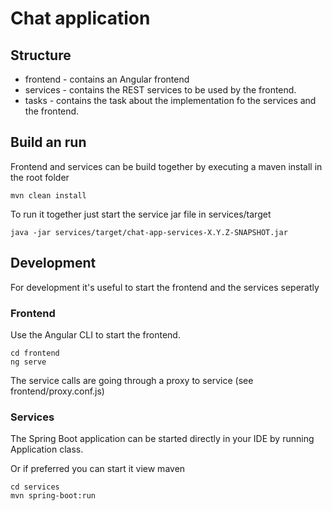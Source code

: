 
# Chat application

## Structure

 - frontend 	- contains an Angular frontend
 - services 	- contains the REST services to be used by the frontend.
 - tasks 		- contains the task about the implementation fo the services and the frontend.

## Build an run

Frontend and services can be build together by executing a maven install in the root folder
	
	mvn clean install
	
To run it together just start the service jar file in services/target

	java -jar services/target/chat-app-services-X.Y.Z-SNAPSHOT.jar

## Development

For development it's useful to start the frontend and the services seperatly

### Frontend

Use the Angular CLI to start the frontend.

    cd frontend
    ng serve
    
The service calls are going through a proxy to service (see frontend/proxy.conf.js)
    
### Services

The Spring Boot application can be started directly in your IDE by running Application class.

Or if preferred you can start it view maven

    cd services
    mvn spring-boot:run

